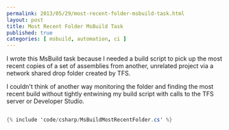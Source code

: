 ```yaml
---
permalink: 2013/05/29/most-recent-folder-msbuild-task.html
layout: post
title: Most Recent Folder MsBuild Task
published: true
categories: [ msbuild, automation, ci ]
---
```


I wrote this MsBuild task because I needed a build script to pick up the 
most recent copies of a set of assemblies from another, unrelated project via 
a network shared drop folder created by TFS.

I couldn't think of another way monitoring the folder and finding the most 
recent build without tightly entwining my build script with calls to the 
TFS server or Developer Studio.

```csharp

{% include 'code/csharp/MsBuildMostRecentFolder.cs' %}

```
